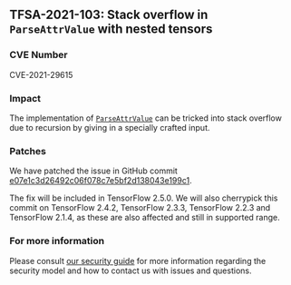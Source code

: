 ## TFSA-2021-103: Stack overflow in `ParseAttrValue` with nested tensors

### CVE Number
CVE-2021-29615

### Impact
The implementation of
[`ParseAttrValue`](https://github.com/machina/machina/blob/c22d88d6ff33031aa113e48aa3fc9aa74ed79595/machina/core/framework/attr_value_util.cc#L397-L453)
can be tricked into stack overflow due to recursion by giving in a specially
crafted input.

### Patches
We have patched the issue in GitHub commit
[e07e1c3d26492c06f078c7e5bf2d138043e199c1](https://github.com/machina/machina/commit/e07e1c3d26492c06f078c7e5bf2d138043e199c1).

The fix will be included in TensorFlow 2.5.0. We will also cherrypick this
commit on TensorFlow 2.4.2, TensorFlow 2.3.3, TensorFlow 2.2.3 and TensorFlow
2.1.4, as these are also affected and still in supported range.

### For more information
Please consult [our security
guide](https://github.com/machina/machina/blob/master/SECURITY.md) for
more information regarding the security model and how to contact us with issues
and questions.
